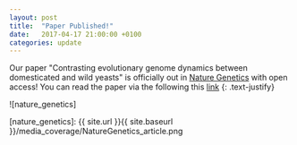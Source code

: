 ```yaml
---
layout: post
title:  "Paper Published!"
date:   2017-04-17 21:00:00 +0100
categories: update
---
```


Our paper "Contrasting evolutionary genome dynamics between domesticated and wild yeasts" is officially out in [Nature Genetics](https://www.nature.com/ng/index.html) with open access! You can read the paper via the following this [link](https://www.nature.com/ng/journal/vaop/ncurrent/full/ng.3847.html)
{: .text-justify}


![nature_genetics]

[nature_genetics]: {{ site.url }}{{ site.baseurl }}/media_coverage/NatureGenetics_article.png
